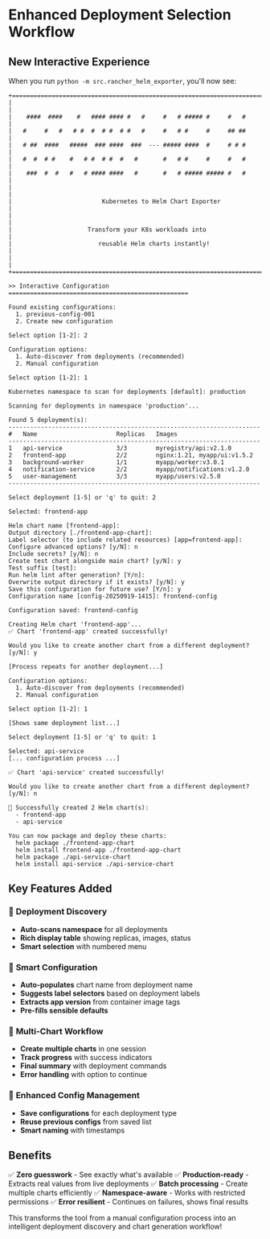 # Enhanced Deployment Selection Workflow

## New Interactive Experience

When you run `python -m src.rancher_helm_exporter`, you'll now see:

```
+==============================================================================+
|                                                                              |
|    ####  ####    #   #### #### #   #     #   # ##### #     #   #            |
|   #     #   #   # #  #  # #  # #   #     #   # #     #     ## ##            |
|   # ##  ####   #####  ### ####  ###  --- ##### ####  #     # # #            |
|   #  #  # #    #   # #  # #  #   #       #   # #     #     #   #            |
|    ###  #  #   #   # #### ####   #       #   # ##### ##### #   #            |
|                                                                              |
|                         Kubernetes to Helm Chart Exporter                   |
|                                                                              |
|                     Transform your K8s workloads into                       |
|                        reusable Helm charts instantly!                      |
|                                                                              |
+==============================================================================+

>> Interactive Configuration
==================================================

Found existing configurations:
  1. previous-config-001
  2. Create new configuration

Select option [1-2]: 2

Configuration options:
  1. Auto-discover from deployments (recommended)
  2. Manual configuration

Select option [1-2]: 1

Kubernetes namespace to scan for deployments [default]: production

Scanning for deployments in namespace 'production'...

Found 5 deployment(s):
----------------------------------------------------------------------
#   Name                      Replicas   Images
----------------------------------------------------------------------
1   api-service               3/3        myregistry/api:v2.1.0
2   frontend-app              2/2        nginx:1.21, myapp/ui:v1.5.2
3   background-worker         1/1        myapp/worker:v3.0.1
4   notification-service      2/2        myapp/notifications:v1.2.0
5   user-management           3/3        myapp/users:v2.5.0
----------------------------------------------------------------------

Select deployment [1-5] or 'q' to quit: 2

Selected: frontend-app

Helm chart name [frontend-app]:
Output directory [./frontend-app-chart]:
Label selector (to include related resources) [app=frontend-app]:
Configure advanced options? [y/N]: n
Include secrets? [y/N]: n
Create test chart alongside main chart? [y/N]: y
Test suffix [test]:
Run helm lint after generation? [Y/n]:
Overwrite output directory if it exists? [y/N]: y
Save this configuration for future use? [Y/n]: y
Configuration name [config-20250919-1415]: frontend-config

Configuration saved: frontend-config

Creating Helm chart 'frontend-app'...
✅ Chart 'frontend-app' created successfully!

Would you like to create another chart from a different deployment? [y/N]: y

[Process repeats for another deployment...]

Configuration options:
  1. Auto-discover from deployments (recommended)
  2. Manual configuration

Select option [1-2]: 1

[Shows same deployment list...]

Select deployment [1-5] or 'q' to quit: 1

Selected: api-service
[... configuration process ...]

✅ Chart 'api-service' created successfully!

Would you like to create another chart from a different deployment? [y/N]: n

🎉 Successfully created 2 Helm chart(s):
  - frontend-app
  - api-service

You can now package and deploy these charts:
  helm package ./frontend-app-chart
  helm install frontend-app ./frontend-app-chart
  helm package ./api-service-chart
  helm install api-service ./api-service-chart
```

## Key Features Added

### 🚀 **Deployment Discovery**
- **Auto-scans namespace** for all deployments
- **Rich display table** showing replicas, images, status
- **Smart selection** with numbered menu

### 🎯 **Smart Configuration**
- **Auto-populates** chart name from deployment name
- **Suggests label selectors** based on deployment labels
- **Extracts app version** from container image tags
- **Pre-fills sensible defaults**

### 🔄 **Multi-Chart Workflow**
- **Create multiple charts** in one session
- **Track progress** with success indicators
- **Final summary** with deployment commands
- **Error handling** with option to continue

### 💾 **Enhanced Config Management**
- **Save configurations** for each deployment type
- **Reuse previous configs** from saved list
- **Smart naming** with timestamps

## Benefits

✅ **Zero guesswork** - See exactly what's available
✅ **Production-ready** - Extracts real values from live deployments
✅ **Batch processing** - Create multiple charts efficiently
✅ **Namespace-aware** - Works with restricted permissions
✅ **Error resilient** - Continues on failures, shows final results

This transforms the tool from a manual configuration process into an intelligent deployment discovery and chart generation workflow!